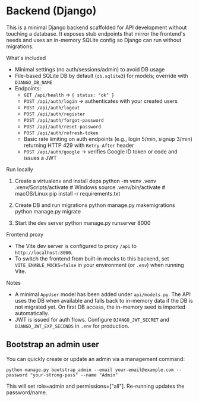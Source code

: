 # Backend (Django)

This is a minimal Django backend scaffolded for API development without touching a database. It exposes stub endpoints that mirror the frontend's needs and uses an in-memory SQLite config so Django can run without migrations.

What's included

- Minimal settings (no auth/sessions/admin) to avoid DB usage
- File-based SQLite DB by default (`db.sqlite3`) for models; override with `DJANGO_DB_NAME`
- Endpoints:
  - `GET /api/health` -> `{ status: "ok" }`
  - `POST /api/auth/login` -> authenticates with your created users
  - `POST /api/auth/logout`
  - `POST /api/auth/register`
  - `POST /api/auth/forgot-password`
  - `POST /api/auth/reset-password`
  - `POST /api/auth/refresh-token`
  - Basic rate limiting on auth endpoints (e.g., login 5/min, signup 3/min) returning HTTP 429 with `Retry-After` header
  - `POST /api/auth/google` -> verifies Google ID token or code and issues a JWT

Run locally

1. Create a virtualenv and install deps
   python -m venv .venv
   .venv/Scripts/activate # Windows
   source .venv/bin/activate # macOS/Linux
   pip install -r requirements.txt

2. Create DB and run migrations
   python manage.py makemigrations
   python manage.py migrate

3. Start the dev server
   python manage.py runserver 8000

Frontend proxy

- The Vite dev server is configured to proxy `/api` to `http://localhost:8000`.
- To switch the frontend from built-in mocks to this backend, set `VITE_ENABLE_MOCKS=false` in your environment (or `.env`) when running Vite.

Notes

- A minimal `AppUser` model has been added under `api/models.py`. The API uses the DB when available and falls back to in-memory data if the DB is not migrated yet. On first DB access, the in-memory seed is imported automatically.
- JWT is issued for auth flows. Configure `DJANGO_JWT_SECRET` and `DJANGO_JWT_EXP_SECONDS` in `.env` for production.

## Bootstrap an admin user

You can quickly create or update an admin via a management command:

    python manage.py bootstrap_admin --email your-email@example.com --password "your-strong-pass" --name "Admin"

This will set role=admin and permissions=["all"]. Re-running updates the password/name.
